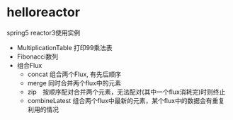 # helloreactor
spring5 reactor3使用实例

- MultiplicationTable 打印99乘法表
- Fibonacci数列
- 组合Flux
  - concat 组合两个Flux, 有先后顺序
  - merge 同时合并两个flux中的元素
  - zip　按顺序配对合并两个元素，无法配对(其中一个flux消耗完)时则终止
  - combineLatest 组合两个flux中最新的元素，某个flux中的数据会有重复利用的情况
  

